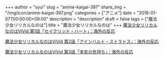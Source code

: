 +++
author = "syui"
slug = "anime-kaigai-397"
share_img = "/img/icon/anime-kaigai-397.png"
categories = ["アニメ"]
date = "2018-01-07T00:00:00+09:00"
description = "description"
draft = false
tags = ["魔法少女リリカルなのは"]
title = "魔法少女リリカルなのは"
+++
<a href="http://fromdistant.blog.jp/archives/1024076176.html" rel="nofollow" target="_blank" title="魔法少女リリカルなのはViVid 第1話「セイクリッド・ハート」：海外の反応">魔法少女リリカルなのはViVid 第1話「セイクリッド・ハート」：海外の反応</a>

<a href="http://fromdistant.blog.jp/archives/1024692761.html" rel="nofollow" target="_blank" title="魔法少女リリカルなのはViVid 第2話「アインハルト・ストラトス」：海外の反応">魔法少女リリカルなのはViVid 第2話「アインハルト・ストラトス」：海外の反応</a>

<a href="http://fromdistant.blog.jp/archives/1025462727.html" rel="nofollow" target="_blank" title="魔法少女リリカルなのはViVid 第3話「本気の気持ち」：海外の反応">魔法少女リリカルなのはViVid 第3話「本気の気持ち」：海外の反応</a>
